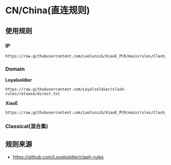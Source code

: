 # CN/China(直连规则)

## 使用规则
### IP
```
https://raw.githubusercontent.com/LaolunsiG/XiaoE_PCR/main/rules/Clash_Meta/CN/Geoip_CN.yaml
```

### Domain
**Loyalsoldier**
```
https://raw.githubusercontent.com/Loyalsoldier/clash-rules/release/direct.txt
```

**XiaoE**
```
https://raw.githubusercontent.com/LaolunsiG/XiaoE_PCR/main/rules/Clash_Meta/CN/CN_Domain.yaml
```

### Classical(混合集)

## 规则来源
- https://github.com/Loyalsoldier/clash-rules


